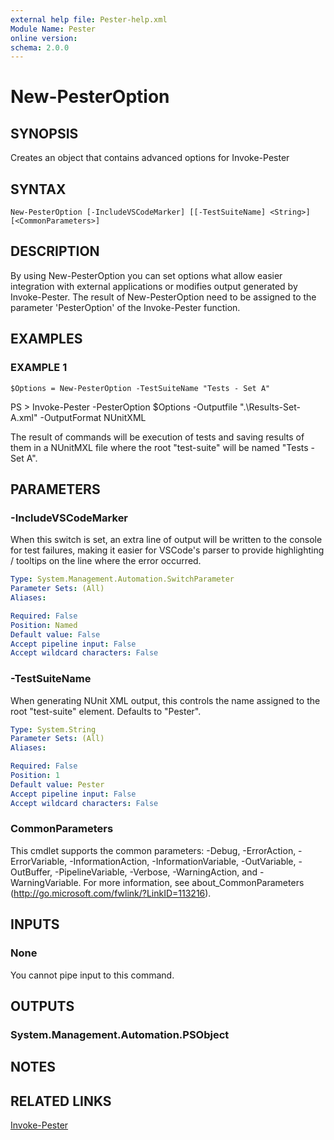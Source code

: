 ```yaml
---
external help file: Pester-help.xml
Module Name: Pester
online version:
schema: 2.0.0
---
```


# New-PesterOption

## SYNOPSIS
Creates an object that contains advanced options for Invoke-Pester

## SYNTAX

```
New-PesterOption [-IncludeVSCodeMarker] [[-TestSuiteName] <String>] [<CommonParameters>]
```

## DESCRIPTION
By using New-PesterOption you can set options what allow easier integration with external applications or
modifies output generated by Invoke-Pester.
The result of New-PesterOption need to be assigned to the parameter 'PesterOption' of the Invoke-Pester function.

## EXAMPLES

### EXAMPLE 1
```
$Options = New-PesterOption -TestSuiteName "Tests - Set A"
```

PS \> Invoke-Pester -PesterOption $Options -Outputfile ".\Results-Set-A.xml" -OutputFormat NUnitXML

The result of commands will be execution of tests and saving results of them in a NUnitMXL file where the root "test-suite"
will be named "Tests - Set A".

## PARAMETERS

### -IncludeVSCodeMarker
When this switch is set, an extra line of output will be written to the console for test failures, making it easier
for VSCode's parser to provide highlighting / tooltips on the line where the error occurred.

```yaml
Type: System.Management.Automation.SwitchParameter
Parameter Sets: (All)
Aliases:

Required: False
Position: Named
Default value: False
Accept pipeline input: False
Accept wildcard characters: False
```

### -TestSuiteName
When generating NUnit XML output, this controls the name assigned to the root "test-suite" element. 
Defaults to "Pester".

```yaml
Type: System.String
Parameter Sets: (All)
Aliases:

Required: False
Position: 1
Default value: Pester
Accept pipeline input: False
Accept wildcard characters: False
```

### CommonParameters
This cmdlet supports the common parameters: -Debug, -ErrorAction, -ErrorVariable, -InformationAction, -InformationVariable, -OutVariable, -OutBuffer, -PipelineVariable, -Verbose, -WarningAction, and -WarningVariable.
For more information, see about_CommonParameters (http://go.microsoft.com/fwlink/?LinkID=113216).

## INPUTS

### None
You cannot pipe input to this command.

## OUTPUTS

### System.Management.Automation.PSObject

## NOTES

## RELATED LINKS

[Invoke-Pester]()

